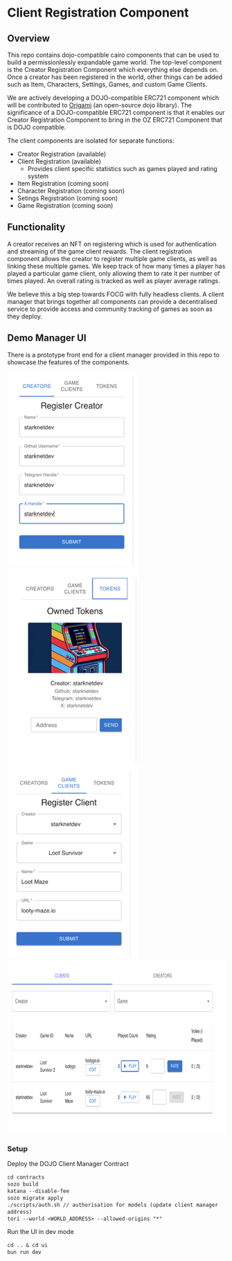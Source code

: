 # Client Registration Component

## Overview

This repo contains dojo-compatible cairo components that can be used to build a permissionlessly expandable game world. The top-level component is the Creator Registration Component which everything else depends on. Once a creator has been registered in the world, other things can be added such as Item, Characters, Settings, Games, and custom Game Clients.

We are actively developing a DOJO-compatible ERC721 component which will be contributed to [Origami](https://github.com/dojoengine/origami) (an open-source dojo library). The significance of a DOJO-compatible ERC721 component is that it enables our Creator Registration Component to bring in the OZ ERC721 Component that is DOJO compatible.

The client components are isolated for separate functions:
- Creator Registration (available)
- Client Registration (available)
  - Provides client specific statistics such as games played and rating system 
- Item Registration (coming soon)
- Character Registration (coming soon)
- Setings Registration (coming soon)
- Game Registration (coming soon)

## Functionality

A creator receives an NFT on registering which is used for authentication and streaming of the game client rewards. The client registration component allows the creator to register multiple game clients, as well as linking these multiple games. We keep track of how many times a player has played a particular game client, only allowing them to rate it per number of times played. An overall rating is tracked as well as player average ratings.

We believe this a big step towards FOCG with fully headless clients. A client manager that brings together all components can provide a decentralised service to provide access and community tracking of games as soon as they deploy.

## Demo Manager UI

There is a prototype front end for a client manager provided in this repo to showcase the features of the components.
<p align="left">
<img src="images/creator-registration.png" width="300" height="450" alt="Creator Registration">
<img src="images/creator-tokens.png" width="300" height="450" alt="Creator Tokens">
<img src="images/client-registration.png" width="300" height="450" alt="Client Registration">
<img src="images/client-table.png" width="800" height="400" alt="Client Table">
</p>

### Setup

Deploy the DOJO Client Manager Contract

```
cd contracts
sozo build
katana --disable-fee
sozo migrate apply
./scripts/auth.sh // authorisation for models (update client manager address)
tori --world <WORLD_ADDRESS> --allowed-origins "*"
```

Run the UI in dev mode

```
cd .. & cd ui
bun run dev
```
